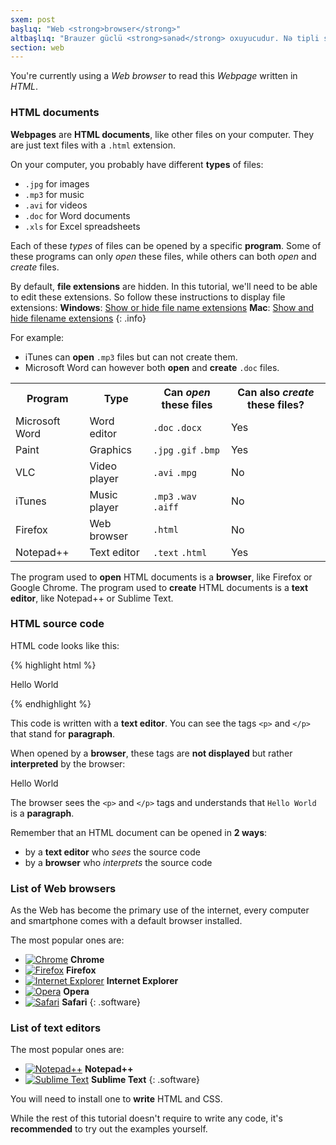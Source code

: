 ```yaml
---
sxem: post
başlıq: "Web <strong>browser</strong>"
altbaşlıq: "Brauzer güclü <strong>sənəd</strong> oxuyucudur. Nə tipli sənəd? <strong>Websəhifələr</strong>."
section: web
---
```


You're currently using a _Web browser_ to read this _Webpage_ written in _HTML_.

### HTML documents

**Webpages** are **HTML documents**, like other files on your computer. They are just text files with a `.html` extension.

On your computer, you probably have different **types** of files:

* `.jpg` for images
* `.mp3` for music
* `.avi` for videos
* `.doc` for Word documents
* `.xls` for Excel spreadsheets

Each of these _types_ of files can be opened by a specific **program**. Some of these programs can only _open_ these files, while others can both _open_ and _create_ files.

By default, **file extensions** are hidden. In this tutorial, we'll need to be able to edit these extensions. So follow these instructions to display file extensions:
**Windows**: [Show or hide file name extensions](https://windows.microsoft.com/en-us/windows/show-hide-file-name-extensions)
**Mac**: [Show and hide filename extensions](https://support.apple.com/kb/PH10845?locale=en_US)
{: .info}

For example:

* iTunes can **open** `.mp3` files but can not create them.
* Microsoft Word can however both **open** and **create** `.doc` files.

<div class="table">
  <table>
    <tr>
      <th>Program</th>
      <th>Type</th>
      <th>
        Can <em>open</em> these files
      </th>
      <th>
        Can also <em>create</em> these files?
      </th>
    </tr>
    <tr>
      <td>Microsoft Word</td>
      <td>Word editor</td>
      <td>
        <code>.doc</code>
        <code>.docx</code>
      </td>
      <td class="yes"><span>Yes</span></td>
    </tr>
    <tr>
      <td>Paint</td>
      <td>Graphics</td>
      <td>
        <code>.jpg</code>
        <code>.gif</code>
        <code>.bmp</code>
      </td>
      <td class="yes"><span>Yes</span></td>
    </tr>
    <tr>
      <td>VLC</td>
      <td>Video player</td>
      <td>
        <code>.avi</code>
        <code>.mpg</code>
      </td>
      <td class="no">No</td>
    </tr>
    <tr>
      <td>iTunes</td>
      <td>Music player</td>
      <td>
        <code>.mp3</code>
        <code>.wav</code>
        <code>.aiff</code>
      </td>
      <td class="no">No</td>
    </tr>
    <tr>
      <td>Firefox</td>
      <td>Web browser</td>
      <td>
        <code>.html</code>
      </td>
      <td class="no">No</td>
    </tr>
    <tr>
      <td>Notepad++</td>
      <td>Text editor</td>
      <td>
        <code>.text</code>
        <code>.html</code>
      </td>
      <td class="yes"><span>Yes</span></td>
    </tr>
  </table>
</div>

The program used to **open** HTML documents is a **browser**, like Firefox or Google Chrome.
The program used to **create** HTML documents is a **text editor**, like Notepad++ or Sublime Text.

### HTML source code

HTML code looks like this:

{% highlight html %}
<p>Hello World</p>
{% endhighlight %}

This code is written with a **text editor**. You can see the tags `<p>` and `</p>` that stand for **paragraph**.

When opened by a **browser**, these tags are **not displayed** but rather **interpreted** by the browser:

<div class="result">
  <p>Hello World</p>
</div>

The browser sees the `<p>` and `</p>` tags and understands that `Hello World` is a **paragraph**.

Remember that an HTML document can be opened in **2 ways**:

* by a **text editor** who _sees_ the source code
* by a **browser** who _interprets_ the source code

### List of Web browsers

As the Web has become the primary use of the internet, every computer and smartphone comes with a default browser installed.

The most popular ones are:

* [![Chrome](/images/web-browsers/chrome.png)](https://www.google.com/chrome/) **Chrome**
* [![Firefox](/images/web-browsers/firefox.png)](https://www.mozilla.org/firefox/) **Firefox**
* [![Internet Explorer](/images/web-browsers/internet-explorer.png)](https://www.microsoft.com/download/internet-explorer.aspx) **Internet Explorer**
* [![Opera](/images/web-browsers/opera.png)](https://www.opera.com/) **Opera**
* [![Safari](/images/web-browsers/safari.png)](https://www.apple.com/safari/) **Safari**
{: .software}

### List of text editors

The most popular ones are:

* [![Notepad++](/images/text-editors/notepad-plus-plus.png)](https://notepad-plus-plus.org/) **Notepad++**
* [![Sublime Text](/images/text-editors/sublime-text.png)](https://www.sublimetext.com/) **Sublime Text**
{: .software}

You will need to install one to **write** HTML and CSS.

While the rest of this tutorial doesn't require to write any code, it's **recommended** to try out the examples yourself.
